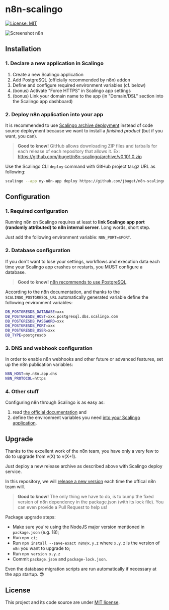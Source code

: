 # n8n-scalingo

[![License: MIT](https://img.shields.io/badge/License-MIT-yellow.svg)](https://opensource.org/licenses/MIT)

![Screenshot n8n](./docs/assets/n8n_screenshot.png)

## Installation

### 1. Declare a new application in Scalingo

1. Create a new Scalingo application
2. Add PostgreSQL (officially recommended by n8n) addon
3. Define and configure required environment variables (cf. below)
4. (bonus) Activate "Force HTTPS" in Scalingo app settings
5. (bonus) Link your domain name to the app (in "Domain/DSL" section into the Scalingo app dashboard) 

### 2. Deploy n8n application into your app

It is recommended to use [Scalingo archive deployment](https://doc.scalingo.com/platform/deployment/deploy-from-archive) instead of code source deployment because we want to install a *finished product* (but if you want, you can).

> **Good to know!** GitHub allows downloading ZIP files and tarballs for each release of each repository that allows it. Ex: https://github.com/jbuget/n8n-scalingo/archive/v0.101.0.zip

Use the Scalingo CLI `deploy` command with GitHub project tar.gz URL as following:

```bash
scalingo --app my-n8n-app deploy https://github.com/jbuget/n8n-scalingo/archive/v0.101.0.tar.gz
```

## Configuration

### 1. Required configuration

Running n8n on Scalingo requires at least to **link Scalingo app port (randomly attributed) to n8n internal server**. Long words, short step. 

Just add the following environment variable: `N8N_PORT=$PORT`.

### 2. Database configuration

If you don't want to lose your settings, workflows and execution data each time your Scalingo app crashes or restarts, you MUST configure a database.

> **Good to know!** [n8n recommends to use PostgreSQL](https://docs.n8n.io/reference/data/database.html#mongodb).

According to the n8n documentation, and thanks to the `SCALINGO_POSTGRESQL_URL` automatically generated variable define the following environment variables:

```bash
DB_POSTGRESDB_DATABASE=xxx
DB_POSTGRESDB_HOST=xxx.postgresql.dbs.scalingo.com
DB_POSTGRESDB_PASSWORD=xxx
DB_POSTGRESDB_PORT=xxx
DB_POSTGRESDB_USER=xxx
DB_TYPE=postgresdb
```

### 3. DNS and webhook configuration

In order to enable n8n webhooks and other future or advanced features, set up the n8n publication variables:

```bash
N8N_HOST=my.n8n.app.dns
N8N_PROTOCOL=https
```

### 4. Other stuff

Configuring n8n through Scalingo is as easy as:
1. read [the official documentation](https://docs.n8n.io/reference/configuration.html) and
2. define the environment variables you need [into your Scalingo application](https://doc.scalingo.com/platform/app/environment).

## Upgrade

Thanks to the excellent work of the n8n team, you have only a very few to do to upgrade from v(X) to v(X+1).

Just deploy a new release archive as described above with Scalingo deploy service.

In this repository, we will [release a new version](https://github.com/jbuget/n8n-scalingo/tags) each time the offical n8n team will.

> **Good to know!** The only thing we have to do, is to bump the fixed version of n8n dependency in the package.json (with its lock file). You can even provide a Pull Request to help us!  

 Package upgrade steps:
 - Make sure you're using the NodeJS major version mentioned in `package.json` (e.g. 18);
 - Run `npm ci`;
 - Run `npm install --save-exact n8n@x.y.z` where `x.y.z` is the version of `n8n` you want to upgrade to;
 - Run `npm version x.y.z`
 - Commit `package.json` and `package-lock.json`.

Even the database migration scripts are run automatically if necessary at the app startup. 😎

## License

This project and its code source are under [MIT license](https://opensource.org/licenses/MIT).
